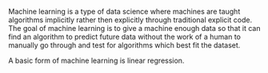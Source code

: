 Machine learning is a type of data science where machines are taught algorithms implicitly rather then explicitly through traditional explicit code. The goal of machine learning is to give a machine enough data so that it can find an algorithm to predict future data without the work of a human to manually go through and test for algorithms which best fit the dataset.

A basic form of machine learning is linear regression. 